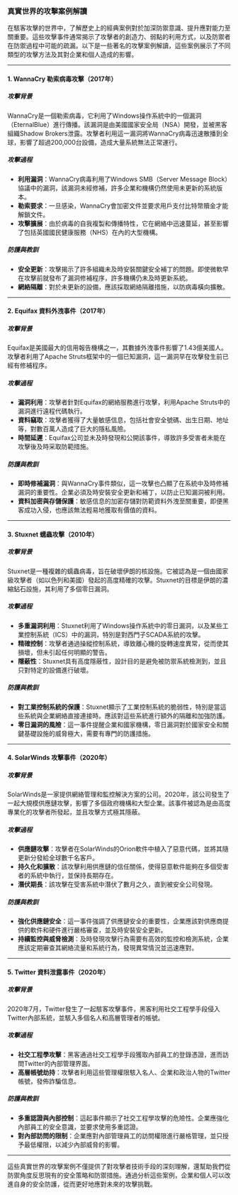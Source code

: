 ### **真實世界的攻擊案例解讀**

在駭客攻擊的世界中，了解歷史上的經典案例對於加深防禦意識、提升應對能力至關重要。這些攻擊事件通常揭示了攻擊者的創造力、弱點的利用方式，以及防禦者在防禦過程中可能的疏漏。以下是一些著名的攻擊案例解讀，這些案例展示了不同類型的攻擊方法及其對企業和個人造成的影響。

---

#### **1. WannaCry 勒索病毒攻擊（2017年）**

##### **攻擊背景**
WannaCry是一個勒索病毒，它利用了Windows操作系統中的一個漏洞（EternalBlue）進行傳播。該漏洞是由美國國家安全局（NSA）開發，並被黑客組織Shadow Brokers泄露。攻擊者利用這一漏洞將WannaCry病毒迅速散播到全球，影響了超過200,000台設備，造成大量系統無法正常運行。

##### **攻擊過程**
- **利用漏洞**：WannaCry病毒利用了Windows SMB（Server Message Block）協議中的漏洞，該漏洞未經修補，許多企業和機構仍然使用未更新的系統版本。
- **勒索要求**：一旦感染，WannaCry會加密文件並要求用戶支付比特幣贖金才能解鎖文件。
- **攻擊擴展**：由於病毒的自我複製和傳播特性，它在網絡中迅速蔓延，甚至影響了包括英國國民健康服務（NHS）在內的大型機構。

##### **防護與教訓**
- **安全更新**：攻擊揭示了許多組織未及時安裝關鍵安全補丁的問題。即使微軟早在攻擊前就發布了漏洞修補程序，許多機構仍未及時更新系統。
- **網絡隔離**：對於未更新的設備，應該採取網絡隔離措施，以防病毒橫向擴散。

---

#### **2. Equifax 資料外洩事件（2017年）**

##### **攻擊背景**
Equifax是美國最大的信用報告機構之一，其數據外洩事件影響了1.43億美國人。攻擊者利用了Apache Struts框架中的一個已知漏洞，這一漏洞早在攻擊發生前已經有修補程序。

##### **攻擊過程**
- **漏洞利用**：攻擊者針對Equifax的網絡服務進行攻擊，利用Apache Struts中的漏洞進行遠程代碼執行。
- **資料竊取**：攻擊者獲得了大量敏感信息，包括社會安全號碼、出生日期、地址等，對數百萬人造成了巨大的隱私風險。
- **時間延遲**：Equifax公司並未及時發現和公開該事件，導致許多受害者未能在攻擊後及時采取防範措施。

##### **防護與教訓**
- **即時修補漏洞**：與WannaCry事件類似，這一攻擊也凸顯了在系統中及時修補漏洞的重要性。企業必須及時安裝安全更新和補丁，以防止已知漏洞被利用。
- **資料加密與存儲保護**：敏感信息的加密存儲對防範資料外洩至關重要，即便黑客成功入侵，也應該無法輕易地獲取有價值的資料。

---

#### **3. Stuxnet 蠕蟲攻擊（2010年）**

##### **攻擊背景**
Stuxnet是一種複雜的蠕蟲病毒，旨在破壞伊朗的核設施。它被認為是一個由國家級攻擊者（如以色列和美國）發起的高度精確的攻擊。Stuxnet的目標是伊朗的濃縮鉆石設施，其利用了多個零日漏洞。

##### **攻擊過程**
- **多重漏洞利用**：Stuxnet利用了Windows操作系統中的零日漏洞，以及某些工業控制系統（ICS）中的漏洞，特別是對西門子SCADA系統的攻擊。
- **精確控制**：攻擊者通過操縱控制系統，導致離心機的旋轉速度異常，從而使其損壞，但未引起任何明顯的警告。
- **隱蔽性**：Stuxnet具有高度隱蔽性，設計目的是避免被防禦系統檢測到，並且只對特定的設備進行破壞。

##### **防護與教訓**
- **對工業控制系統的保護**：Stuxnet顯示了工業控制系統的脆弱性，特別是當這些系統與企業網絡直接連接時。應該對這些系統進行額外的隔離和加強防護。
- **零日漏洞的風險**：這一事件提醒企業和國家機構，零日漏洞對於國家安全和關鍵基礎設施的威脅極大，需要有專門的防護措施。

---

#### **4. SolarWinds 攻擊事件（2020年）**

##### **攻擊背景**
SolarWinds是一家提供網絡管理和監控解決方案的公司。2020年，該公司發生了一起大規模供應鏈攻擊，影響了多個政府機構和大型企業。該事件被認為是由高度專業化的攻擊者所發起，並且攻擊方式極其隱蔽。

##### **攻擊過程**
- **供應鏈攻擊**：攻擊者在SolarWinds的Orion軟件中植入了惡意代碼，並將其隨更新分發給全球數千名客戶。
- **持久化和擴散**：該攻擊利用供應鏈的信任關係，使得惡意軟件能夠在多個受害者的系統中執行，並保持長期存在。
- **潛伏期長**：該攻擊在受害系統中潛伏了數月之久，直到被安全公司發現。

##### **防護與教訓**
- **強化供應鏈安全**：這一事件強調了供應鏈安全的重要性，企業應該對供應商提供的軟件和硬件進行嚴格審查，並及時安裝安全更新。
- **持續監控與威脅檢測**：及時發現攻擊行為需要有高效的監控和檢測系統，企業應該定期審查其網絡流量和系統行為，發現異常情況並迅速應對。

---

#### **5. Twitter 資料泄露事件（2020年）**

##### **攻擊背景**
2020年7月，Twitter發生了一起駭客攻擊事件，黑客利用社交工程學手段侵入Twitter內部系統，並駭入多個名人和高層管理者的帳號。

##### **攻擊過程**
- **社交工程學攻擊**：黑客通過社交工程學手段獲取內部員工的登錄憑證，進而訪問Twitter的內部管理界面。
- **高層帳號劫持**：攻擊者利用這些管理權限駭入名人、企業和政治人物的Twitter帳號，發佈詐騙信息。

##### **防護與教訓**
- **多重認證與內部控制**：這起事件顯示了社交工程學攻擊的危險性。企業應強化內部員工的安全意識，並要求使用多重認證。
- **對內部訪問的限制**：企業應對內部管理員工的訪問權限進行嚴格管理，並只授予最低權限，以減少內部威脅的影響。

---

這些真實世界的攻擊案例不僅提供了對攻擊者技術手段的深刻理解，還幫助我們從防禦角度反思現有的安全策略和防禦措施。通過分析這些案例，企業和個人可以改進自身的安全防護，從而更好地應對未來的攻擊挑戰。